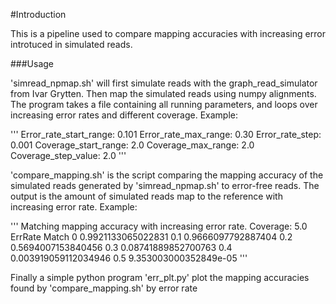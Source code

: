 #Introduction

This is a pipeline used to compare mapping accuracies with increasing error introtuced in simulated reads.

###Usage

'simread_npmap.sh' will first simulate reads with the graph_read_simulator from Ivar Grytten. Then map the simulated reads using numpy alignments.
The program takes a file containing all running parameters, and loops over increasing error rates and different coverage. Example:

'''
Error_rate_start_range:	0.101
Error_rate_max_range:	0.30
Error_rate_step:	0.001
Coverage_start_range:	2.0
Coverage_max_range:	2.0
Coverage_step_value:	2.0
'''

'compare_mapping.sh' is the script comparing the mapping accuracy of the simulated reads generated by 'simread_npmap.sh' to error-free reads.
The output is the amount of simulated reads map to the reference with increasing error rate. Example:

'''
Matching mapping accuracy with increasing error rate. Coverage: 5.0
ErrRate	Match
0	0.9921133065022831
0.1	0.9666097792887404
0.2	0.5694007153840456
0.3	0.08741889852700763
0.4	0.003919059112034946
0.5	9.353003000352849e-05
'''

Finally a simple python program 'err_plt.py' plot the mapping accuracies found by 'compare_mapping.sh' by error rate

